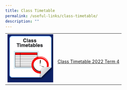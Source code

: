 ```yaml
---
title: Class Timetable
permalink: /useful-links/class-timetable/
description: ""
---
```

|  |  | 
| -------- | -------- | 
| ![Class Timetables](/images/Usefullinks/icon_class_timetables.jpg)     | <br>[Class Timetable 2022 Term 4](/files/Usefullinks/BDMS_2022_Term_4_Class_Timetable.pdf)     |